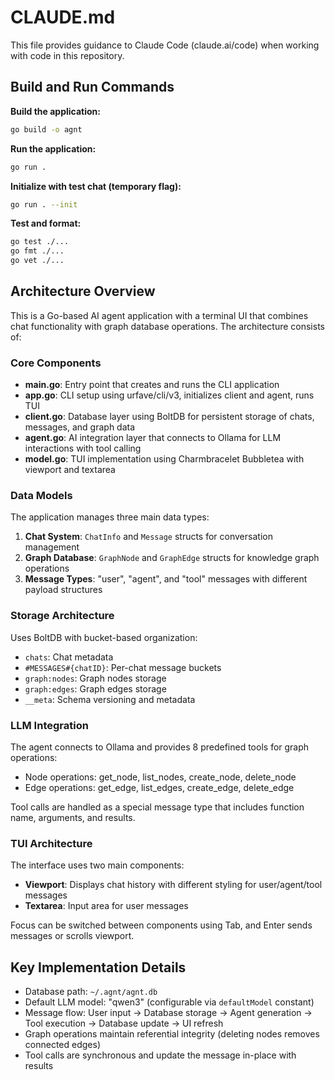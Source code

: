 # CLAUDE.md

This file provides guidance to Claude Code (claude.ai/code) when working with code in this repository.

## Build and Run Commands

**Build the application:**
```bash
go build -o agnt
```

**Run the application:**
```bash
go run .
```

**Initialize with test chat (temporary flag):**
```bash
go run . --init
```

**Test and format:**
```bash
go test ./...
go fmt ./...
go vet ./...
```

## Architecture Overview

This is a Go-based AI agent application with a terminal UI that combines chat functionality with graph database operations. The architecture consists of:

### Core Components

- **main.go**: Entry point that creates and runs the CLI application
- **app.go**: CLI setup using urfave/cli/v3, initializes client and agent, runs TUI
- **client.go**: Database layer using BoltDB for persistent storage of chats, messages, and graph data
- **agent.go**: AI integration layer that connects to Ollama for LLM interactions with tool calling
- **model.go**: TUI implementation using Charmbracelet Bubbletea with viewport and textarea

### Data Models

The application manages three main data types:
1. **Chat System**: `ChatInfo` and `Message` structs for conversation management
2. **Graph Database**: `GraphNode` and `GraphEdge` structs for knowledge graph operations
3. **Message Types**: "user", "agent", and "tool" messages with different payload structures

### Storage Architecture

Uses BoltDB with bucket-based organization:
- `chats`: Chat metadata
- `#MESSAGES#{chatID}`: Per-chat message buckets
- `graph:nodes`: Graph nodes storage
- `graph:edges`: Graph edges storage
- `__meta`: Schema versioning and metadata

### LLM Integration

The agent connects to Ollama and provides 8 predefined tools for graph operations:
- Node operations: get_node, list_nodes, create_node, delete_node
- Edge operations: get_edge, list_edges, create_edge, delete_edge

Tool calls are handled as a special message type that includes function name, arguments, and results.

### TUI Architecture

The interface uses two main components:
- **Viewport**: Displays chat history with different styling for user/agent/tool messages
- **Textarea**: Input area for user messages

Focus can be switched between components using Tab, and Enter sends messages or scrolls viewport.

## Key Implementation Details

- Database path: `~/.agnt/agnt.db`
- Default LLM model: "qwen3" (configurable via `defaultModel` constant)
- Message flow: User input → Database storage → Agent generation → Tool execution → Database update → UI refresh
- Graph operations maintain referential integrity (deleting nodes removes connected edges)
- Tool calls are synchronous and update the message in-place with results
